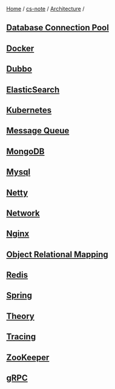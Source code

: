 [Home](https://mengxianbin.github.io) /
[cs-note](https://mengxianbin.github.io/cs-note/content) /
[Architecture](https://mengxianbin.github.io/cs-note/content/Architecture) /

## [Database Connection Pool](https://mengxianbin.github.io/cs-note/content/Architecture/Database%20Connection%20Pool)

## [Docker](https://mengxianbin.github.io/cs-note/content/Architecture/Docker)

## [Dubbo](https://mengxianbin.github.io/cs-note/content/Architecture/Dubbo)

## [ElasticSearch](https://mengxianbin.github.io/cs-note/content/Architecture/ElasticSearch)

## [Kubernetes](https://mengxianbin.github.io/cs-note/content/Architecture/Kubernetes)

## [Message Queue](https://mengxianbin.github.io/cs-note/content/Architecture/Message%20Queue)

## [MongoDB](https://mengxianbin.github.io/cs-note/content/Architecture/MongoDB)

## [Mysql](https://mengxianbin.github.io/cs-note/content/Architecture/Mysql)

## [Netty](https://mengxianbin.github.io/cs-note/content/Architecture/Netty)

## [Network](https://mengxianbin.github.io/cs-note/content/Architecture/Network)

## [Nginx](https://mengxianbin.github.io/cs-note/content/Architecture/Nginx)

## [Object Relational Mapping](https://mengxianbin.github.io/cs-note/content/Architecture/Object%20Relational%20Mapping)

## [Redis](https://mengxianbin.github.io/cs-note/content/Architecture/Redis)

## [Spring](https://mengxianbin.github.io/cs-note/content/Architecture/Spring)

## [Theory](https://mengxianbin.github.io/cs-note/content/Architecture/Theory)

## [Tracing](https://mengxianbin.github.io/cs-note/content/Architecture/Tracing)

## [ZooKeeper](https://mengxianbin.github.io/cs-note/content/Architecture/ZooKeeper)

## [gRPC](https://mengxianbin.github.io/cs-note/content/Architecture/gRPC)
